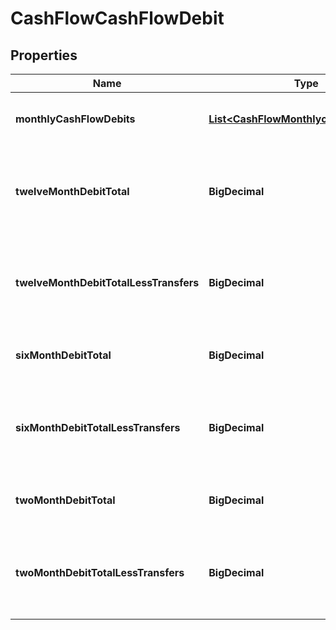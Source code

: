 

# CashFlowCashFlowDebit


## Properties

| Name | Type | Description | Notes |
|------------ | ------------- | ------------- | -------------|
|**monthlyCashFlowDebits** | [**List&lt;CashFlowMonthlycashflowDebits&gt;**](CashFlowMonthlycashflowDebits.md) | List of attributes for each month |  |
|**twelveMonthDebitTotal** | **BigDecimal** | Sum of all monthly debit transactions for each month by account |  [optional] |
|**twelveMonthDebitTotalLessTransfers** | **BigDecimal** | Sum of all monthly debit transactions without transfers for the account |  [optional] |
|**sixMonthDebitTotal** | **BigDecimal** | Six month sum of all debit transactions |  [optional] |
|**sixMonthDebitTotalLessTransfers** | **BigDecimal** | Six month sum of all debit transactions without transfers for the account |  [optional] |
|**twoMonthDebitTotal** | **BigDecimal** | Two month sum of all debit transactions |  [optional] |
|**twoMonthDebitTotalLessTransfers** | **BigDecimal** | Two month sum of all debit transactions without transfers for the account |  [optional] |



